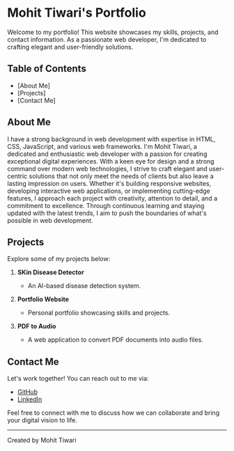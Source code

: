 # Mohit Tiwari's Portfolio

Welcome to my portfolio! This website showcases my skills, projects, and contact information. As a passionate web developer, I'm dedicated to crafting elegant and user-friendly solutions.

## Table of Contents

- [About Me]
- [Projects]
- [Contact Me]

## About Me

I have a strong background in web development with expertise in HTML, CSS, JavaScript, and various web frameworks. I'm Mohit Tiwari, a dedicated and enthusiastic web developer with a passion for creating exceptional digital experiences. With a keen eye for design and a strong command over modern web technologies, I strive to craft elegant and user-centric solutions that not only meet the needs of clients but also leave a lasting impression on users. Whether it's building responsive websites, developing interactive web applications, or implementing cutting-edge features, I approach each project with creativity, attention to detail, and a commitment to excellence. Through continuous learning and staying updated with the latest trends, I aim to push the boundaries of what's possible in web development.

## Projects

Explore some of my projects below:

1. **SKin Disease Detector**
   - An AI-based disease detection system.

2. **Portfolio Website**
   - Personal portfolio showcasing skills and projects.

3. **PDF to Audio**
   - A web application to convert PDF documents into audio files.

## Contact Me

Let's work together! You can reach out to me via:

- [GitHub](https://github.com/mohitt1223)
- [LinkedIn](https://www.linkedin.com/in/mohit-tiwari-4614b825b)

Feel free to connect with me to discuss how we can collaborate and bring your digital vision to life.

---

Created by Mohit Tiwari
